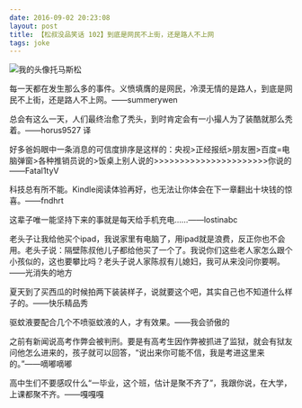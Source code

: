 ```yaml
---
date: 2016-09-02 20:23:08
layout: post
title: 【松叔没品笑话 102】到底是网民不上街，还是路人不上网
tags: joke
---
```

![我的头像](http://a.33iq.com/data/uploaded-files/small/13/12/23/13877701680.jpg)托马斯松


每一天都在发生那么多的事件。义愤填膺的是网民，冷漠无情的是路人，到底是网民不上街，还是路人不上网。——summerywen

总会有这么一天，人们最终治愈了秃头，到时肯定会有一小撮人为了装酷就那么秃着。——horus9527 译

好多爸妈眼中一条消息的可信度排序是这样的：央视>正经报纸>朋友圈>百度=电脑弹窗>各种推销员说的>饭桌上别人说的>>>>>>>>>>>>>>>>>>>>>>你说的 ——Fatal1tyV

科技总有所不能。Kindle阅读体验再好，也无法让你体会在下一章翻出十块钱的惊喜。——fndhrt

这辈子唯一能坚持下来的事就是每天给手机充电……——lostinabc

老头子让我给他买个ipad，我说家里有电脑了，用ipad就是浪费，反正你也不会用。老头子说：隔壁陈叔他儿子都给他买了一个了。我说你们这些老人家怎么跟个小孩似的，这也要攀比吗？老头子说人家陈叔有儿媳妇，我可从来没问你要啊。——光消失的地方

夏天到了买西瓜的时候拍两下装装样子，说就要这个吧，其实自己也不知道什么样子的。——快乐精品秀

驱蚊液要配合几个不喷驱蚊液的人，才有效果。——我会骄傲的

之前有新闻说高考作弊会被判刑。要是有高考生因作弊被抓进了监狱，就会有狱友问他怎么进来的，孩子就可以回答，“说出来你可能不信，我是考进这里来的。”——嘀嘟嘀嘟

高中生们不要感叹什么“一毕业，这个班，估计是聚不齐了”，我跟你说，在大学，上课都聚不齐。——嘎嘎嘎
